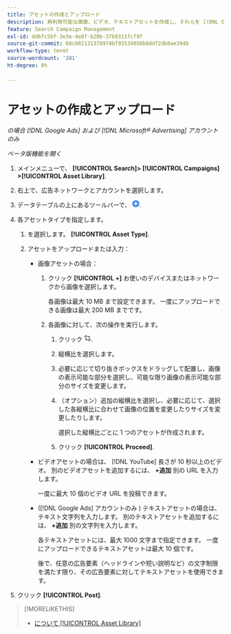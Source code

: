 ```yaml
---
title: アセットの作成とアップロード
description: 再利用可能な画像、ビデオ、テキストアセットを作成し、それらを [!DNL Google Ads] および [!DNL Microsoft® Advertising] アカウントレベルのアセットライブラリ。
feature: Search Campaign Management
exl-id: dd6fc5bf-3e3e-4e8f-b20b-37b9311fcf9f
source-git-commit: 68c082131378974bf95534050b8ddf2db0ae394b
workflow-type: tm+mt
source-wordcount: '281'
ht-degree: 0%

---
```


# アセットの作成とアップロード

*の場合 [!DNL Google Ads] および [!DNL Microsoft® Advertising] アカウントのみ*

*ベータ版機能を開く*

1. メインメニューで、 **[!UICONTROL Search]> [!UICONTROL Campaigns] >[!UICONTROL Asset Library]**.

1. 右上で、広告ネットワークとアカウントを選択します。

1. データテーブルの上にあるツールバーで、 ![アップロード](/help/search-social-commerce/assets/add.png "アップロード").

1. 各アセットタイプを指定します。

   1. を選択します。 **[!UICONTROL Asset Type]**.

   1. アセットをアップロードまたは入力：

      * 画像アセットの場合：

         1. クリック **[!UICONTROL +]** お使いのデバイスまたはネットワークから画像を選択します。

            各画像は最大 10 MB まで設定できます。 一度にアップロードできる画像は最大 200 MB までです。

         1. 各画像に対して、次の操作を実行します。

            1. クリック ![切り抜き](/help/search-social-commerce/assets/crop.png "切り抜き").

            1. 縦横比を選択します。

            1. 必要に応じて切り抜きボックスをドラッグして配置し、画像の表示可能な部分を選択し、可能な限り画像の表示可能な部分のサイズを変更します。

            1. （オプション）追加の縦横比を選択し、必要に応じて、選択した各縦横比に合わせて画像の位置を変更したりサイズを変更したりします。

               選択した縦横比ごとに 1 つのアセットが作成されます。

            1. クリック **[!UICONTROL Proceed]**.

      * ビデオアセットの場合は、 [!DNL YouTube] 長さが 10 秒以上のビデオ。 別のビデオアセットを追加するには、 **+追加** 別の URL を入力します。

        一度に最大 10 個のビデオ URL を投稿できます。

      * ([!DNL Google Ads] アカウントのみ ) テキストアセットの場合は、テキスト文字列を入力します。 別のテキストアセットを追加するには、 **+追加** 別の文字列を入力します。

        各テキストアセットには、最大 1000 文字まで指定できます。 一度にアップロードできるテキストアセットは最大 10 個です。

        後で、任意の広告要素（ヘッドラインや短い説明など）の文字制限を満たす限り、その広告要素に対してテキストアセットを使用できます。

1. クリック **[!UICONTROL Post]**.

>[!MORELIKETHIS]
>
>* [について [!UICONTROL Asset Library]](asset-library-about.md)
